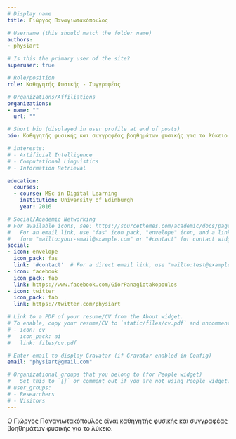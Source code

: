 ```yaml
---
# Display name
title: Γιώργος Παναγιωτακόπουλος

# Username (this should match the folder name)
authors:
- physiart

# Is this the primary user of the site?
superuser: true

# Role/position
role: Καθηγητής Φυσικής - Συγγραφέας

# Organizations/Affiliations
organizations:
- name: ""
  url: ""

# Short bio (displayed in user profile at end of posts)
bio: Kαθηγητής φυσικής και συγγραφέας βοηθημάτων φυσικής για το λύκειο.

# interests:
# - Artificial Intelligence
# - Computational Linguistics
# - Information Retrieval

education:
  courses:
  - course: MSc in Digital Learning
    institution: University of Edinburgh
    year: 2016

# Social/Academic Networking
# For available icons, see: https://sourcethemes.com/academic/docs/page-builder/#icons
#   For an email link, use "fas" icon pack, "envelope" icon, and a link in the
#   form "mailto:your-email@example.com" or "#contact" for contact widget.
social:
- icon: envelope
  icon_pack: fas
  link: '#contact'  # For a direct email link, use "mailto:test@example.org".
- icon: facebook
  icon_pack: fab
  link: https://www.facebook.com/GiorPanagiotakopoulos
- icon: twitter
  icon_pack: fab
  link: https://twitter.com/physiart

# Link to a PDF of your resume/CV from the About widget.
# To enable, copy your resume/CV to `static/files/cv.pdf` and uncomment the lines below.
# - icon: cv
#   icon_pack: ai
#   link: files/cv.pdf

# Enter email to display Gravatar (if Gravatar enabled in Config)
email: "physiart@gmail.com"

# Organizational groups that you belong to (for People widget)
#   Set this to `[]` or comment out if you are not using People widget.
# user_groups:
# - Researchers
# - Visitors
---
```


Ο Γιώργος Παναγιωτακόπουλος είναι καθηγητής φυσικής και συγγραφέας βοηθημάτων φυσικής για το λύκειο.